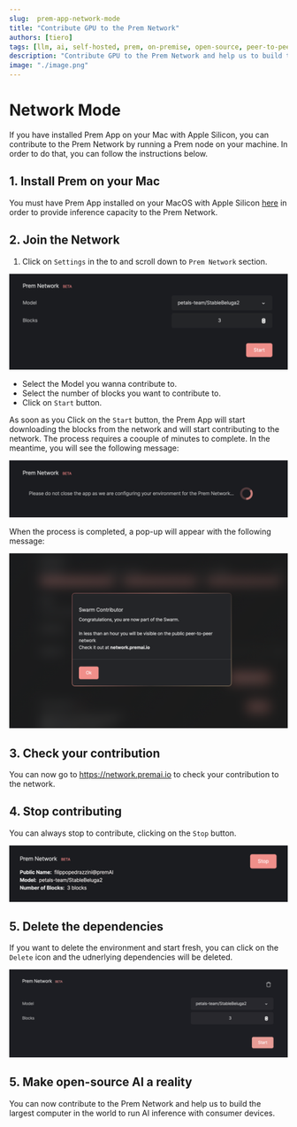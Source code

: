 ```yaml
---
slug:  prem-app-network-mode
title: "Contribute GPU to the Prem Network"
authors: [tiero]
tags: [llm, ai, self-hosted, prem, on-premise, open-source, peer-to-peer, gpu, prem-network]
description: "Contribute GPU to the Prem Network and help us to build the largest computer in the world to run AI inference with consumer devices."
image: "./image.png"
---
```


# Network Mode

If you have installed Prem App on your Mac with Apple Silicon, you can contribute to the Prem Network by running a Prem node on your machine. In order to do that, you can follow the instructions below.

<!--truncate-->

## 1. Install Prem on your Mac

You must have Prem App installed on your MacOS with Apple Silicon [here](https://install-app.prem.ninja/latest-release) in order to provide inference capacity to the Prem Network.

## 2. Join the Network

1. Click on `Settings` in the to and scroll down to `Prem Network` section.

![Network Init](./network-init.png)

- Select the Model you wanna contribute to.
- Select the number of blocks you want to contribute to.
- Click on `Start` button.

As soon as you Click on the `Start` button, the Prem App will start downloading the blocks from the network and will start contributing to the network. The process requires a coouple of minutes to complete. In the meantime, you will see the following message:

![Network Install](./network-install.png)

When the process is completed, a pop-up will appear with the following message:

![Network Done](./network-done.png)

## 3. Check your contribution

You can now go to https://network.premai.io to check your contribution to the network.

## 4. Stop contributing

You can always stop to contribute, clicking on the `Stop` button.

![Network Stop](./network-stop.png)

## 5. Delete the dependencies

If you want to delete the environment and start fresh, you can click on the `Delete` icon and the udnerlying dependencies will be deleted.

![Network Delete](./network-delete.png)

## 5. Make open-source AI a reality

You can now contribute to the Prem Network and help us to build the largest computer in the world to run AI inference with consumer devices.